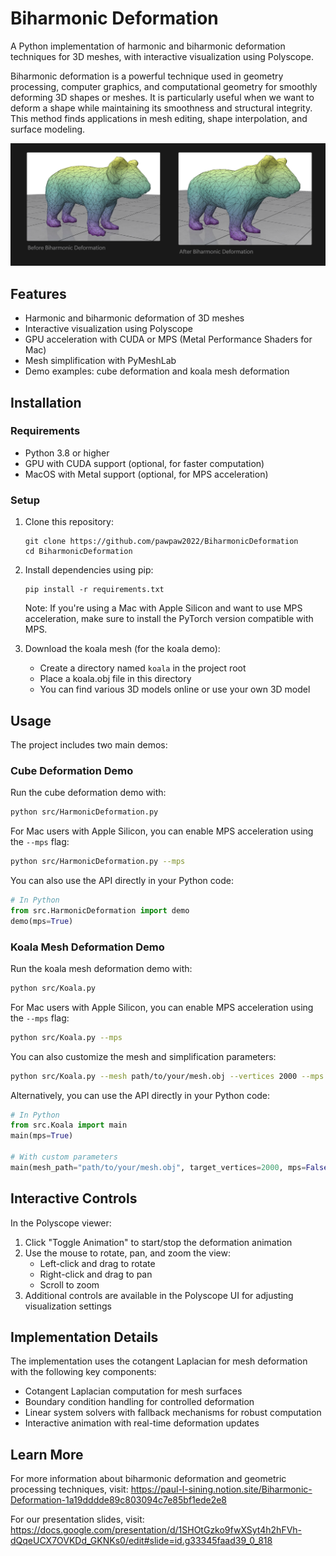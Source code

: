 # Biharmonic Deformation

A Python implementation of harmonic and biharmonic deformation techniques for 3D meshes, with interactive visualization using Polyscope.

Biharmonic deformation is a powerful technique used in geometry processing, computer graphics, and computational geometry for smoothly deforming 3D shapes or meshes. It is particularly useful when we want to deform a shape while maintaining its smoothness and structural integrity. This method finds applications in mesh editing, shape interpolation, and surface modeling.

![Biharmonic Deformation Demo](assets/image.png)


## Features

- Harmonic and biharmonic deformation of 3D meshes
- Interactive visualization using Polyscope
- GPU acceleration with CUDA or MPS (Metal Performance Shaders for Mac)
- Mesh simplification with PyMeshLab
- Demo examples: cube deformation and koala mesh deformation

## Installation

### Requirements

- Python 3.8 or higher
- GPU with CUDA support (optional, for faster computation)
- MacOS with Metal support (optional, for MPS acceleration)

### Setup

1. Clone this repository:
   ```
   git clone https://github.com/pawpaw2022/BiharmonicDeformation
   cd BiharmonicDeformation
   ```

2. Install dependencies using pip:
   ```
   pip install -r requirements.txt
   ```

   Note: If you're using a Mac with Apple Silicon and want to use MPS acceleration, make sure to install the PyTorch version compatible with MPS.

3. Download the koala mesh (for the koala demo):
   - Create a directory named `koala` in the project root
   - Place a koala.obj file in this directory
   - You can find various 3D models online or use your own 3D model

## Usage

The project includes two main demos:

### Cube Deformation Demo

Run the cube deformation demo with:

```bash
python src/HarmonicDeformation.py
```

For Mac users with Apple Silicon, you can enable MPS acceleration using the `--mps` flag:

```bash
python src/HarmonicDeformation.py --mps
```

You can also use the API directly in your Python code:

```python
# In Python
from src.HarmonicDeformation import demo
demo(mps=True)
```

### Koala Mesh Deformation Demo

Run the koala mesh deformation demo with:

```bash
python src/Koala.py
```

For Mac users with Apple Silicon, you can enable MPS acceleration using the `--mps` flag:

```bash
python src/Koala.py --mps
```

You can also customize the mesh and simplification parameters:

```bash
python src/Koala.py --mesh path/to/your/mesh.obj --vertices 2000 --mps
```

Alternatively, you can use the API directly in your Python code:

```python
# In Python
from src.Koala import main
main(mps=True)

# With custom parameters
main(mesh_path="path/to/your/mesh.obj", target_vertices=2000, mps=False)
```

## Interactive Controls

In the Polyscope viewer:

1. Click "Toggle Animation" to start/stop the deformation animation
2. Use the mouse to rotate, pan, and zoom the view:
   - Left-click and drag to rotate
   - Right-click and drag to pan
   - Scroll to zoom
3. Additional controls are available in the Polyscope UI for adjusting visualization settings

## Implementation Details

The implementation uses the cotangent Laplacian for mesh deformation with the following key components:

- Cotangent Laplacian computation for mesh surfaces
- Boundary condition handling for controlled deformation
- Linear system solvers with fallback mechanisms for robust computation
- Interactive animation with real-time deformation updates

## Learn More

For more information about biharmonic deformation and geometric processing techniques, visit:
https://paul-l-sining.notion.site/Biharmonic-Deformation-1a19dddde89c803094c7e85bf1ede2e8


For our presentation slides, visit: 
https://docs.google.com/presentation/d/1SHOtGzko9fwXSyt4h2hFVh-dQqeUCX7OVKDd_GKNKs0/edit#slide=id.g33345faad39_0_818



